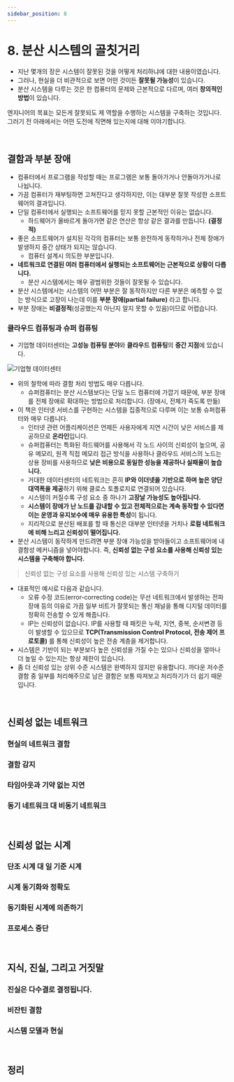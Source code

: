 ```yaml
---
sidebar_position: 8
---
```


# 8. 분산 시스템의 골칫거리

- 지난 몇개의 장은 시스템이 잘못된 것을 어떻게 처리하냐에 대한 내용이였습니다.
- 그러나, 현실을 더 비관적으로 보면 어떤 것이든 **잘못될 가능성**이 있습니다.
- 분산 시스템을 다루는 것은 한 컴퓨터의 문제와 근본적으로 다르며, 여러 **창의적인 방법**이 있습니다.

엔지니어의 목표는 모든게 잘못되도 제 역할을 수행하는 시스템을 구축하는 것입니다. 그러기 전 아래에서는 어떤 도전에 직면해 있는지에 대해 이야기합니다.

<br/>

## 결함과 부분 장애

- 컴퓨터에서 프로그램을 작성할 때는 프로그램은 보통 돌아가거나 안돌아가거나로 나뉩니다.
- 가끔 컴퓨터가 재부팅하면 고쳐진다고 생각하지만, 이는 대부분 잘못 작성한 소프트웨어의 결과입니다.
- 단일 컴퓨터에서 실행되는 소프트웨어를 믿지 못할 근본적인 이유는 없습니다.
  - 하드웨어가 올바르게 돌아가면 같은 연산은 항상 같은 결과를 만듭니다. **(결정적)**
- 좋은 소프트웨어가 설치된 각각의 컴퓨터는 보통 완전하게 동작하거나 전체 장애가 발생하지 중간 상태가 되지는 않습니다.
  - 컴퓨터 설계시 의도한 부분입니다.
- **네트워크로 연결된 여러 컴퓨터에서 실행되는 소프트웨어는 근본적으로 상황이 다릅니다.**
  - 분산 시스템에서는 매우 광범위한 것들이 잘못될 수 있습니다.
- 분산 시스템에서는 시스템의 어떤 부분은 잘 동작하지만 다른 부분은 예측할 수 없는 방식으로 고장이 나는데 이를 **부분 장애(partial failure)** 라고 합니다.
- 부분 장애는 **비결정적**(성공했는지 아닌지 알지 못할 수 있음)이므로 어렵습니다.

### 클라우드 컴퓨팅과 슈퍼 컴퓨팅

- 기업형 데이터센터는 **고성능 컴퓨팅 분야**와 **클라우드 컴퓨팅**의 **중간 지점**에 있습니다.

![기업형 데이터센터](https://user-images.githubusercontent.com/42582516/141701886-b633c5b7-4809-46ed-869a-b52c6bfd087a.png)

- 위의 철학에 따라 결함 처리 방법도 매우 다릅니다.
  - 슈퍼컴퓨터는 분산 시스템보다는 단일 노드 컴퓨터에 가깝기 때문에, 부분 장애를 전체 장애로 확대하는 방법으로 처리합니다. (장애시, 전체가 죽도록 만듦)
- 이 책은 인터넷 서비스를 구현하는 시스템을 집중적으로 다루며 이는 보통 슈퍼컴퓨터와 매우 다릅니다.
  - 인터넷 관련 어플리케이션은 언제든 사용자에게 지연 시간이 낮은 서비스를 제공하므로 **온라인**입니다.
  - 슈퍼컴퓨터는 특화된 하드웨어를 사용해서 각 노드 사이의 신뢰성이 높으며, 공유 메모리, 원격 직접 메모리 접근 방식을 사용하나 클라우드 서비스의 노드는 상용 장비를 사용하므로 **낮은 비용으로 동일한 성능을 제공하나 실패율이 높습니다.**
  - 거대한 데이터센터의 네트워크는 흔히 **IP와 이더넷을 기반으로 하며 높은 양단 대역폭을 제공**하기 위해 클로스 토폴로지로 연결되어 있습니다.
  - 시스템이 커질수록 구성 요소 중 하나가 **고장날 가능성도 높아집니다.**
  - **시스템이 장애가 난 노드를 감내할 수 있고 전체적으로는 계속 동작할 수 있다면 이는 운영과 유지보수에 매우 유용한 특성**이 됩니다.
  - 지리적으로 분산된 배포를 할 때 통신은 대부분 인터넷을 거치나 **로컬 네트워크에 비해 느리고 신뢰성이 떨어집니다.**
- 분산 시스템이 동작하게 만드려면 부분 장애 가능성을 받아들이고 소프트웨어에 내결함성 메커니즘을 넣어야합니다. 즉, **신뢰성 없는 구성 요소를 사용해 신뢰성 있는 시스템을 구축해야 합니다.**

> 신뢰성 없는 구성 요소를 사용해 신뢰성 있는 시스템 구축하기

- 대표적인 예시로 다음과 같습니다.
  - 오류 수정 코드(error-correcting code)는 무선 네트워크에서 발생하는 전파 장애 등의 이유로 가끔 일부 비트가 잘못되는 통신 채널을 통해 디지털 데이터를 정확히 전송할 수 있게 해줍니다.
  - IP는 신뢰성이 없습니다. IP를 사용할 때 패킷은 누락, 지연, 중복, 순서변경 등이 발생할 수 있으므로 **TCP(Transmission Control Protocol, 전송 제어 프로토콜)** 를 통해 신뢰성이 높은 전송 계층을 제거합니다.
- 시스템은 기반이 되는 부분보다 높은 신뢰성을 가질 수는 있으나 신뢰성을 얼마나 더 높일 수 있는지는 항상 제한이 있습니다.
- 좀 더 신뢰성 있는 상위 수준 시스템은 완벽하지 않지만 유용합니다. 까다운 저수준 결함 중 일부를 처리해주므로 남은 결함은 보통 따져보고 처리하기가 더 쉽기 때문입니다.

<br/>

## 신뢰성 없는 네트워크

### 현실의 네트워크 결함

### 결함 감지

### 타임아웃과 기약 없는 지연

### 동기 네트워크 대 비동기 네트워크

<br/>

## 신뢰성 없는 시계

### 단조 시계 대 일 기준 시계

### 시계 동기화와 정확도

### 동기화된 시계에 의존하기

### 프로세스 중단

<br/>

## 지식, 진실, 그리고 거짓말

### 진실은 다수결로 결정됩니다.

### 비잔틴 결함

### 시스템 모델과 현실

<br/>

## 정리
